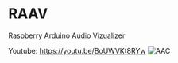 # RAAV
Raspberry Arduino Audio Vizualizer

Youtube: https://youtu.be/BoUWVKt8RYw
![AAC](https://github.com/user-attachments/assets/b1fd7080-b038-4014-b7a0-4606b6b2f8c2)
